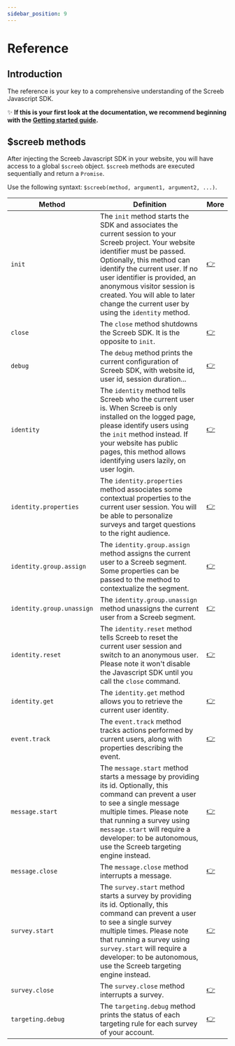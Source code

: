 ```yaml
---
sidebar_position: 9
---
```


# Reference

## Introduction

The reference is your key to a comprehensive understanding of the Screeb Javascript SDK.

✨ **If this is your first look at the documentation, we recommend beginning with the [Getting started guide](./install).**

## $screeb methods

After injecting the Screeb Javascript SDK in your website, you will have access to a global `$screeb` object. `$screeb` methods are executed sequentially and return a `Promise`.

Use the following syntaxt: `$screeb(method, argument1, argument2, ...)`.

| Method                    | Definition                                                                                                                                                                                                                                                                                                                                            | More                                 |
| ------------------------- | ----------------------------------------------------------------------------------------------------------------------------------------------------------------------------------------------------------------------------------------------------------------------------------------------------------------------------------------------------- | ------------------------------------ |
| `init`                    | The `init` method starts the SDK and associates the current session to your Screeb project. Your website identifier must be passed. Optionally, this method can identify the current user. If no user identifier is provided, an anonymous visitor session is created. You will able to later change the current user by using the `identity` method. | [👉](./identity)                      |
| `close`                   | The `close` method shutdowns the Screeb SDK. It is the opposite to `init`.                                                                                                                                                                                                                                                                            | [👉](./install)                       |
| `debug`                   | The `debug` method prints the current configuration of Screeb SDK, with website id, user id, session duration...                                                                                                                                                                                                                                      | [👉](./troubleshooting)               |
| `identity`                | The `identity` method tells Screeb who the current user is. When Screeb is only installed on the logged page, please identify users using the `init` method instead. If your website has public pages, this method allows identifying users lazily, on user login.                                                                                    | [👉](./identity)                      |
| `identity.properties`     | The `identity.properties` method associates some contextual properties to the current user session. You will be able to personalize surveys and target questions to the right audience.                                                                                                                                                               | [👉](./identity)                      |
| `identity.group.assign`   | The `identity.group.assign` method assigns the current user to a Screeb segment. Some properties can be passed to the method to contextualize the segment.                                                                                                                                                                                            | [👉](./group-assignation)             |
| `identity.group.unassign` | The `identity.group.unassign` method unassigns the current user from a Screeb segment.                                                                                                                                                                                                                                                                | [👉](./group-assignation)             |
| `identity.reset`          | The `identity.reset` method tells Screeb to reset the current user session and switch to an anonymous user. Please note it won't disable the Javascript SDK until you call the `close` command.                                                                                                                                                       | [👉](./identity)                      |
| `identity.get`            | The `identity.get` method allows you to retrieve the current user identity.                                                                                                                                                                                                                                                                           | [👉](./identity)                      |
| `event.track`             | The `event.track` method tracks actions performed by current users, along with properties describing the event.                                                                                                                                                                                                                                       | [👉](./event-tracking)                |
| `message.start`           | The `message.start` method starts a message by providing its id. Optionally, this command can prevent a user to see a single message multiple times. Please note that running a survey using `message.start` will require a developer: to be autonomous, use the Screeb targeting engine instead.                                                     | [👉](./start-survey-programmatically) |
| `message.close`           | The `message.close` method interrupts a message.                                                                                                                                                                                                                                                                                                      | [👉](./start-survey-programmatically) |
| `survey.start`            | The `survey.start` method starts a survey by providing its id. Optionally, this command can prevent a user to see a single survey multiple times. Please note that running a survey using `survey.start` will require a developer: to be autonomous, use the Screeb targeting engine instead.                                                         | [👉](./start-survey-programmatically) |
| `survey.close`            | The `survey.close` method interrupts a survey.                                                                                                                                                                                                                                                                                                        | [👉](./start-survey-programmatically) |
| `targeting.debug`         | The `targeting.debug` method prints the status of each targeting rule for each survey of your account.                                                                                                                                                                                                                                                | [👉](./troubleshooting)               |
